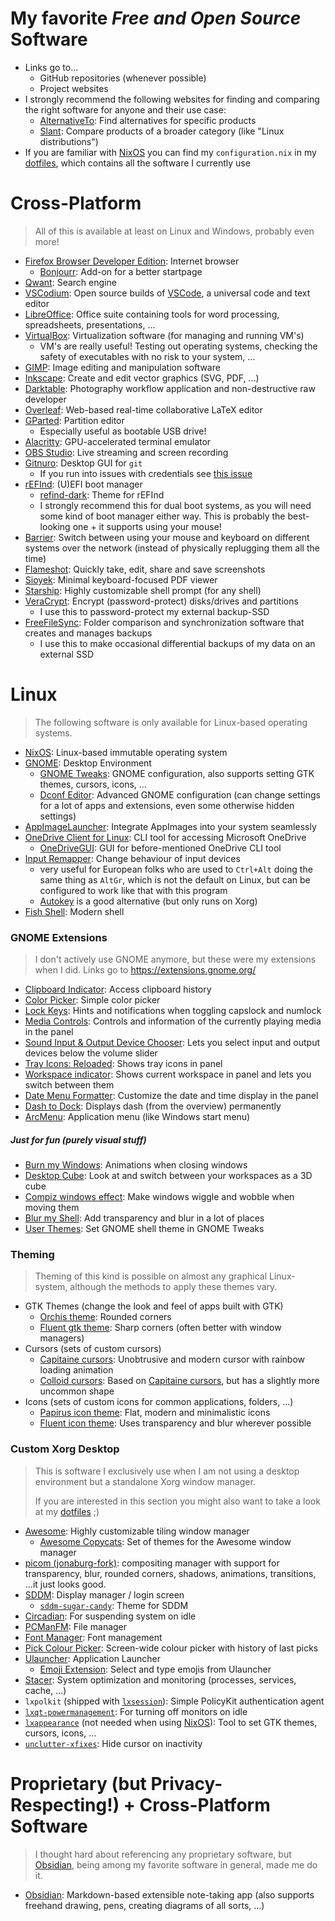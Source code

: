 # My favorite _**Free and Open Source**_ Software
- Links go to...
	- GitHub repositories (whenever possible)
	- Project websites
- I strongly recommend the following websites for finding and comparing the right software for anyone and their use case:
	- [AlternativeTo](https://alternativeto.net/): Find alternatives for specific products
	- [Slant](https://slant.co): Compare products of a broader category (like "Linux distributions")
- If you are familiar with [NixOS](https://nixos.org/) you can find my `configuration.nix` in my [dotfiles](https://github.com/julius-boettger/dotfiles), which contains all the software I currently use

# Cross-Platform
> All of this is available at least on Linux and Windows, probably even more!
- [Firefox Browser Developer Edition](https://www.mozilla.org/en-US/firefox/developer/): Internet browser
	- [Bonjourr](https://github.com/victrme/Bonjourr): Add-on for a better startpage
- [Qwant](https://about.qwant.com/en/): Search engine
- [VSCodium](https://github.com/VSCodium/vscodium): Open source builds of [VSCode](https://github.com/microsoft/vscode), a universal code and text editor
- [LibreOffice](https://www.libreoffice.org/): Office suite containing tools for word processing, spreadsheets, presentations, ...
- [VirtualBox](https://www.virtualbox.org/): Virtualization software (for managing and running VM's)
	- VM's are really useful! Testing out operating systems, checking the safety of executables with no risk to your system, ...
- [GIMP](https://www.gimp.org/): Image editing and manipulation software
- [Inkscape](https://github.com/inkscape/inkscape): Create and edit vector graphics (SVG, PDF, ...)
- [Darktable](https://github.com/darktable-org/darktable): Photography workflow application and non-destructive raw developer 
- [Overleaf](https://github.com/overleaf/overleaf): Web-based real-time collaborative LaTeX editor
- [GParted](https://gparted.org/): Partition editor 
	- Especially useful as bootable USB drive!
- [Alacritty](https://github.com/alacritty/alacritty): GPU-accelerated terminal emulator
- [OBS Studio](https://github.com/obsproject/obs-studio): Live streaming and screen recording
- [Gitnuro](https://github.com/JetpackDuba/Gitnuro): Desktop GUI for `git`
	- If you run into issues with credentials see [this issue](https://github.com/JetpackDuba/Gitnuro/issues/16)
- [rEFInd](http://www.rodsbooks.com/refind/): (U)EFI boot manager
	- [refind-dark](https://github.com/2KAbhishek/refind-dark): Theme for rEFInd
	- I strongly recommend this for dual boot systems, as you will need some kind of boot manager either way. This is probably the best-looking one + it supports using your mouse!
- [Barrier](https://github.com/debauchee/barrier): Switch between using your mouse and keyboard on different systems over the network (instead of physically replugging them all the time)
- [Flameshot](https://github.com/flameshot-org/flameshot): Quickly take, edit, share and save screenshots
- [Sioyek](https://github.com/ahrm/sioyek): Minimal keyboard-focused PDF viewer
- [Starship](https://github.com/starship/starship): Highly customizable shell prompt (for any shell)
- [VeraCrypt](https://github.com/veracrypt/VeraCrypt): Encrypt (password-protect) disks/drives and partitions
	- I use this to password-protect my external backup-SSD
- [FreeFileSync](https://freefilesync.org/): Folder comparison and synchronization software that creates and manages backups
	- I use this to make occasional differential backups of my data on an external SSD

# Linux
> The following software is only available for Linux-based operating systems.
- [NixOS](https://github.com/NixOS/nixpkgs): Linux-based immutable operating system
- [GNOME](https://www.gnome.org/): Desktop Environment
	- [GNOME Tweaks](https://gitlab.gnome.org/GNOME/gnome-tweaks): GNOME configuration, also supports setting GTK themes, cursors, icons, ...
	- [Dconf Editor](https://apps.gnome.org/app/ca.desrt.dconf-editor/): Advanced GNOME configuration (can change settings for a lot of apps and extensions, even some otherwise hidden settings)
- [AppImageLauncher](https://github.com/TheAssassin/AppImageLauncher): Integrate AppImages into your system seamlessly
- [OneDrive Client for Linux](https://github.com/abraunegg/onedrive): CLI tool for accessing Microsoft OneDrive
	- [OneDriveGUI](https://github.com/bpozdena/OneDriveGUI): GUI for before-mentioned OneDrive CLI tool
- [Input Remapper](https://github.com/sezanzeb/input-remapper): Change behaviour of input devices
	- very useful for European folks who are used to `Ctrl+Alt` doing the same thing as `AltGr`, which is not the default on Linux, but can be configured to work like that with this program
	- [Autokey](https://github.com/autokey/autokey) is a good alternative (but only runs on Xorg)
- [Fish Shell](https://github.com/fish-shell/fish-shell): Modern shell

### GNOME Extensions
> I don't actively use GNOME anymore, but these were my extensions when I did.
> Links go to https://extensions.gnome.org/
- [Clipboard Indicator](https://extensions.gnome.org/extension/779/clipboard-indicator/): Access clipboard history
- [Color Picker](https://extensions.gnome.org/extension/3396/color-picker/): Simple color picker
- [Lock Keys](https://extensions.gnome.org/extension/36/lock-keys/): Hints and notifications when toggling capslock and numlock
- [Media Controls](https://extensions.gnome.org/extension/4470/media-controls/): Controls and information of the currently playing media in the panel
- [Sound Input & Output Device Chooser](https://extensions.gnome.org/extension/906/sound-output-device-chooser/): Lets you select input and output devices below the volume slider
- [Tray Icons: Reloaded](https://extensions.gnome.org/extension/2890/tray-icons-reloaded/): Shows tray icons in panel
- [Workspace indicator](https://extensions.gnome.org/extension/21/workspace-indicator/): Shows current workspace in panel and lets you switch between them
- [Date Menu Formatter](https://extensions.gnome.org/extension/4655/date-menu-formatter/): Customize the date and time display in the panel
- [Dash to Dock](https://extensions.gnome.org/extension/307/dash-to-dock/): Displays dash (from the overview) permanently
- [ArcMenu](https://extensions.gnome.org/extension/307/dash-to-dock/): Application menu (like Windows start menu)

##### Just for fun (purely visual stuff)
- [Burn my Windows](https://extensions.gnome.org/extension/4679/burn-my-windows/): Animations when closing windows
- [Desktop Cube](https://extensions.gnome.org/extension/4648/desktop-cube/): Look at and switch between your workspaces as a 3D cube
- [Compiz windows effect](https://extensions.gnome.org/extension/3210/compiz-windows-effect/): Make windows wiggle and wobble when moving them
- [Blur my Shell](https://extensions.gnome.org/extension/3193/blur-my-shell/): Add transparency and blur in a lot of places
- [User Themes](https://extensions.gnome.org/extension/19/user-themes/): Set GNOME shell theme in GNOME Tweaks

### Theming
> Theming of this kind is possible on almost any graphical Linux-system, although the methods to apply these themes vary.
- GTK Themes (change the look and feel of apps built with GTK)
	- [Orchis theme](https://github.com/vinceliuice/Orchis-theme): Rounded corners
	- [Fluent gtk theme](https://github.com/vinceliuice/Fluent-gtk-theme): Sharp corners (often better with window managers)
- Cursors (sets of custom cursors)
	- [Capitaine cursors](https://github.com/keeferrourke/capitaine-cursors): Unobtrusive and modern cursor with rainbow loading animation
	- [Colloid cursors](https://github.com/vinceliuice/Colloid-icon-theme/tree/main/cursors): Based on [Capitaine cursors](https://github.com/keeferrourke/capitaine-cursors), but has a slightly more uncommon shape
- Icons (sets of custom icons for common applications, folders, ...)
	- [Papirus icon theme](https://github.com/PapirusDevelopmentTeam/papirus-icon-theme): Flat, modern and minimalistic icons
	- [Fluent icon theme](https://github.com/vinceliuice/Fluent-icon-theme): Uses transparency and blur wherever possible

### Custom Xorg Desktop
> This is software I exclusively use when I am not using a desktop environment but a standalone Xorg window manager.
>
> If you are interested in this section you might also want to take a look at my [dotfiles](https://github.com/julius-boettger/dotfiles) ;)
- [Awesome](https://github.com/awesomeWM/awesome): Highly customizable tiling window manager
	- [Awesome Copycats](https://github.com/lcpz/awesome-copycats): Set of themes for the Awesome window manager
- [picom (jonaburg-fork)](https://github.com/jonaburg/picom): compositing manager with support for transparency, blur, rounded corners, shadows, animations, transitions, ...it just looks good.
- [SDDM](https://github.com/sddm/sddm): Display manager / login screen
	- [`sddm-sugar-candy`](https://github.com/Kangie/sddm-sugar-candy): Theme for SDDM
- [Circadian](https://github.com/mrmekon/circadian): For suspending system on idle
- [PCManFM](https://github.com/lxde/pcmanfm): File manager
- [Font Manager](https://github.com/FontManager/font-manager): Font management
- [Pick Colour Picker](https://github.com/stuartlangridge/ColourPicker): Screen-wide colour picker with history of last picks
- [Ulauncher](https://github.com/Ulauncher/Ulauncher): Application Launcher
	- [Emoji Extension](https://github.com/Ulauncher/ulauncher-emoji): Select and type emojis from Ulauncher
- [Stacer](https://github.com/oguzhaninan/Stacer): System optimization and monitoring (processes, services, cache, ...)
- `lxpolkit` (shipped with [`lxsession`](https://github.com/lxde/lxsession)): Simple PolicyKit authentication agent
- [`lxqt-powermanagement`](https://github.com/lxqt/lxqt-powermanagement): For turning off monitors on idle
- [`lxappearance`](https://github.com/lxde/lxappearance) (not needed when using [NixOS](https://github.com/NixOS/nixpkgs)): Tool to set GTK themes, cursors, icons, ...
- [`unclutter-xfixes`](https://github.com/Airblader/unclutter-xfixes): Hide cursor on inactivity

# Proprietary (but Privacy-Respecting!) + Cross-Platform Software
> I thought hard about referencing any proprietary software, but [Obsidian](https://obsidian.md/), being among my favorite software in general, made me do it.
- [Obsidian](https://github.com/obsidianmd/obsidian-releases): Markdown-based extensible note-taking app (also supports freehand drawing, pens, creating diagrams of all sorts, ...)
